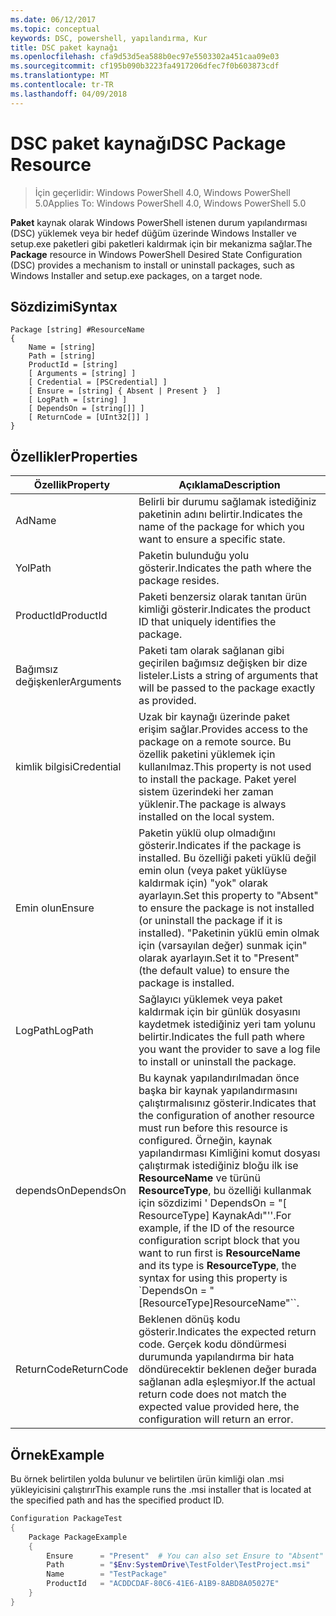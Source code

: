 ```yaml
---
ms.date: 06/12/2017
ms.topic: conceptual
keywords: DSC, powershell, yapılandırma, Kur
title: DSC paket kaynağı
ms.openlocfilehash: cfa9d53d5ea588b0ec97e5503302a451caa09e03
ms.sourcegitcommit: cf195b090b3223fa4917206dfec7f0b603873cdf
ms.translationtype: MT
ms.contentlocale: tr-TR
ms.lasthandoff: 04/09/2018
---
```

# <a name="dsc-package-resource"></a><span data-ttu-id="485fa-103">DSC paket kaynağı</span><span class="sxs-lookup"><span data-stu-id="485fa-103">DSC Package Resource</span></span>

> <span data-ttu-id="485fa-104">İçin geçerlidir: Windows PowerShell 4.0, Windows PowerShell 5.0</span><span class="sxs-lookup"><span data-stu-id="485fa-104">Applies To: Windows PowerShell 4.0, Windows PowerShell 5.0</span></span>

<span data-ttu-id="485fa-105">**Paket** kaynak olarak Windows PowerShell istenen durum yapılandırması (DSC) yüklemek veya bir hedef düğüm üzerinde Windows Installer ve setup.exe paketleri gibi paketleri kaldırmak için bir mekanizma sağlar.</span><span class="sxs-lookup"><span data-stu-id="485fa-105">The **Package** resource in Windows PowerShell Desired State Configuration (DSC) provides a mechanism to install or uninstall packages, such as Windows Installer and setup.exe packages, on a target node.</span></span>

## <a name="syntax"></a><span data-ttu-id="485fa-106">Sözdizimi</span><span class="sxs-lookup"><span data-stu-id="485fa-106">Syntax</span></span>

```
Package [string] #ResourceName
{
    Name = [string]
    Path = [string]
    ProductId = [string]
    [ Arguments = [string] ]
    [ Credential = [PSCredential] ]
    [ Ensure = [string] { Absent | Present }  ]
    [ LogPath = [string] ]
    [ DependsOn = [string[]] ]
    [ ReturnCode = [UInt32[]] ]
}
```

## <a name="properties"></a><span data-ttu-id="485fa-107">Özellikler</span><span class="sxs-lookup"><span data-stu-id="485fa-107">Properties</span></span>
|  <span data-ttu-id="485fa-108">Özellik</span><span class="sxs-lookup"><span data-stu-id="485fa-108">Property</span></span>  |  <span data-ttu-id="485fa-109">Açıklama</span><span class="sxs-lookup"><span data-stu-id="485fa-109">Description</span></span>   |
|---|---|
| <span data-ttu-id="485fa-110">Ad</span><span class="sxs-lookup"><span data-stu-id="485fa-110">Name</span></span>| <span data-ttu-id="485fa-111">Belirli bir durumu sağlamak istediğiniz paketinin adını belirtir.</span><span class="sxs-lookup"><span data-stu-id="485fa-111">Indicates the name of the package for which you want to ensure a specific state.</span></span>|
| <span data-ttu-id="485fa-112">Yol</span><span class="sxs-lookup"><span data-stu-id="485fa-112">Path</span></span>| <span data-ttu-id="485fa-113">Paketin bulunduğu yolu gösterir.</span><span class="sxs-lookup"><span data-stu-id="485fa-113">Indicates the path where the package resides.</span></span>|
| <span data-ttu-id="485fa-114">ProductId</span><span class="sxs-lookup"><span data-stu-id="485fa-114">ProductId</span></span>| <span data-ttu-id="485fa-115">Paketi benzersiz olarak tanıtan ürün kimliği gösterir.</span><span class="sxs-lookup"><span data-stu-id="485fa-115">Indicates the product ID that uniquely identifies the package.</span></span>|
| <span data-ttu-id="485fa-116">Bağımsız değişkenler</span><span class="sxs-lookup"><span data-stu-id="485fa-116">Arguments</span></span>| <span data-ttu-id="485fa-117">Paketi tam olarak sağlanan gibi geçirilen bağımsız değişken bir dize listeler.</span><span class="sxs-lookup"><span data-stu-id="485fa-117">Lists a string of arguments that will be passed to the package exactly as provided.</span></span>|
| <span data-ttu-id="485fa-118">kimlik bilgisi</span><span class="sxs-lookup"><span data-stu-id="485fa-118">Credential</span></span>| <span data-ttu-id="485fa-119">Uzak bir kaynağı üzerinde paket erişim sağlar.</span><span class="sxs-lookup"><span data-stu-id="485fa-119">Provides access to the package on a remote source.</span></span> <span data-ttu-id="485fa-120">Bu özellik paketini yüklemek için kullanılmaz.</span><span class="sxs-lookup"><span data-stu-id="485fa-120">This property is not used to install the package.</span></span> <span data-ttu-id="485fa-121">Paket yerel sistem üzerindeki her zaman yüklenir.</span><span class="sxs-lookup"><span data-stu-id="485fa-121">The package is always installed on the local system.</span></span>|
| <span data-ttu-id="485fa-122">Emin olun</span><span class="sxs-lookup"><span data-stu-id="485fa-122">Ensure</span></span>| <span data-ttu-id="485fa-123">Paketin yüklü olup olmadığını gösterir.</span><span class="sxs-lookup"><span data-stu-id="485fa-123">Indicates if the package is installed.</span></span> <span data-ttu-id="485fa-124">Bu özelliği paketi yüklü değil emin olun (veya paket yüklüyse kaldırmak için) "yok" olarak ayarlayın.</span><span class="sxs-lookup"><span data-stu-id="485fa-124">Set this property to "Absent" to ensure the package is not installed (or uninstall the package if it is installed).</span></span> <span data-ttu-id="485fa-125">"Paketinin yüklü emin olmak için (varsayılan değer) sunmak için" olarak ayarlayın.</span><span class="sxs-lookup"><span data-stu-id="485fa-125">Set it to "Present" (the default value) to ensure the package is installed.</span></span>|
| <span data-ttu-id="485fa-126">LogPath</span><span class="sxs-lookup"><span data-stu-id="485fa-126">LogPath</span></span>| <span data-ttu-id="485fa-127">Sağlayıcı yüklemek veya paket kaldırmak için bir günlük dosyasını kaydetmek istediğiniz yeri tam yolunu belirtir.</span><span class="sxs-lookup"><span data-stu-id="485fa-127">Indicates the full path where you want the provider to save a log file to install or uninstall the package.</span></span>|
| <span data-ttu-id="485fa-128">dependsOn</span><span class="sxs-lookup"><span data-stu-id="485fa-128">DependsOn</span></span> | <span data-ttu-id="485fa-129">Bu kaynak yapılandırılmadan önce başka bir kaynak yapılandırmasını çalıştırmalısınız gösterir.</span><span class="sxs-lookup"><span data-stu-id="485fa-129">Indicates that the configuration of another resource must run before this resource is configured.</span></span> <span data-ttu-id="485fa-130">Örneğin, kaynak yapılandırması Kimliğini komut dosyası çalıştırmak istediğiniz bloğu ilk ise **ResourceName** ve türünü **ResourceType**, bu özelliği kullanmak için sözdizimi ' DependsOn = "[ ResourceType] KaynakAdı"''.</span><span class="sxs-lookup"><span data-stu-id="485fa-130">For example, if the ID of the resource configuration script block that you want to run first is **ResourceName** and its type is **ResourceType**, the syntax for using this property is \`DependsOn = "[ResourceType]ResourceName"\`\`.</span></span>|
| <span data-ttu-id="485fa-131">ReturnCode</span><span class="sxs-lookup"><span data-stu-id="485fa-131">ReturnCode</span></span>| <span data-ttu-id="485fa-132">Beklenen dönüş kodu gösterir.</span><span class="sxs-lookup"><span data-stu-id="485fa-132">Indicates the expected return code.</span></span> <span data-ttu-id="485fa-133">Gerçek kodu döndürmesi durumunda yapılandırma bir hata döndürecektir beklenen değer burada sağlanan adla eşleşmiyor.</span><span class="sxs-lookup"><span data-stu-id="485fa-133">If the actual return code does not match the expected value provided here, the configuration will return an error.</span></span>|

## <a name="example"></a><span data-ttu-id="485fa-134">Örnek</span><span class="sxs-lookup"><span data-stu-id="485fa-134">Example</span></span>

<span data-ttu-id="485fa-135">Bu örnek belirtilen yolda bulunur ve belirtilen ürün kimliği olan .msi yükleyicisini çalıştırır</span><span class="sxs-lookup"><span data-stu-id="485fa-135">This example runs the .msi installer that is located at the specified path and has the specified product ID.</span></span>

```powershell
Configuration PackageTest
{
    Package PackageExample
    {
        Ensure      = "Present"  # You can also set Ensure to "Absent"
        Path        = "$Env:SystemDrive\TestFolder\TestProject.msi"
        Name        = "TestPackage"
        ProductId   = "ACDDCDAF-80C6-41E6-A1B9-8ABD8A05027E"
    }
}
```